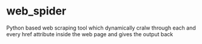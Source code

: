 # web_spider
Python based web scraping tool which dynamically cralw through each and every href attribute inside the web page and gives the output back
